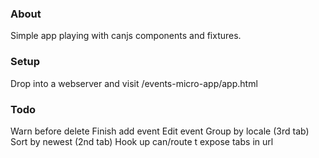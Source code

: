 ### About

Simple app playing with canjs components and fixtures.

### Setup

Drop into a webserver and visit <ROOT>/events-micro-app/app.html

### Todo

Warn before delete
Finish add event
Edit event
Group by locale (3rd tab)
Sort by newest (2nd tab)
Hook up can/route t expose tabs in url

